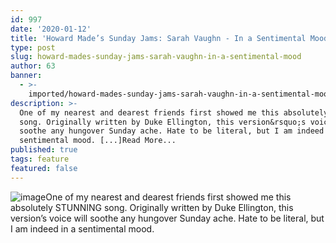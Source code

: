 ```yaml
---
id: 997
date: '2020-01-12'
title: 'Howard Made’s Sunday Jams: Sarah Vaughn - In a Sentimental Mood - Loose Lips'
type: post
slug: howard-mades-sunday-jams-sarah-vaughn-in-a-sentimental-mood
author: 63
banner:
  - >-
    imported/howard-mades-sunday-jams-sarah-vaughn-in-a-sentimental-mood/image997.jpeg
description: >-
  One of my nearest and dearest friends first showed me this absolutely STUNNING
  song. Originally written by Duke Ellington, this version&rsquo;s voice will
  soothe any hungover Sunday ache. Hate to be literal, but I am indeed in a
  sentimental mood. [...]Read More...
published: true
tags: feature
featured: false
---
```

![image](../imported/howard-mades-sunday-jams-sarah-vaughn-in-a-sentimental-mood/image997.jpeg)One of my nearest and dearest friends first showed me this absolutely STUNNING song. Originally written by Duke Ellington, this version’s voice will soothe any hungover Sunday ache. Hate to be literal, but I am indeed in a sentimental mood.